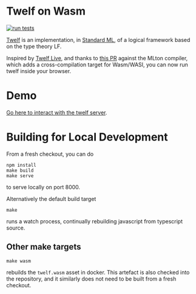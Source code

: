 Twelf on Wasm
=============
[![run tests](https://github.com/jcreedcmu/twelf-wasm/actions/workflows/run-tests.yml/badge.svg?branch=main)](https://github.com/jcreedcmu/twelf-wasm/actions/workflows/run-tests.yml)

[Twelf](http://twelf.org/wiki/Main_Page) is an implementation, in
[Standard ML](https://en.wikipedia.org/wiki/Standard_ML), of a logical
framework based on the type theory LF.

Inspired by [Twelf Live](https://twelf-live.onrender.com), and thanks
to [this PR](https://github.com/MLton/mlton/pull/550) against the
MLton compiler, which adds a cross-compilation target for Wasm/WASI,
you can now run twelf inside your browser.

Demo
====

[Go here to interact with the twelf server](https://jcreedcmu.github.io/twelf-wasm).

Building for Local Development
==============================

From a fresh checkout, you can do
```shell
npm install
make build
make serve
```
to serve locally on port 8000.

Alternatively the default build target
```
make
```
runs a watch process, continually rebuilding javascript from typescript source.

Other make targets
------------------
```shell
make wasm
```
rebuilds the `twelf.wasm` asset in docker. This artefact is also checked into the repository,
and it similarly does not need to be built from a fresh checkout.
